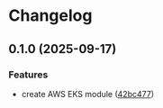 # Changelog

## 0.1.0 (2025-09-17)


### Features

* create AWS EKS module ([42bc477](https://github.com/janduursma/terraform-module-aws-eks/commit/42bc4773db9b2eccb33748b60fc1c8f7e9a514a8))
